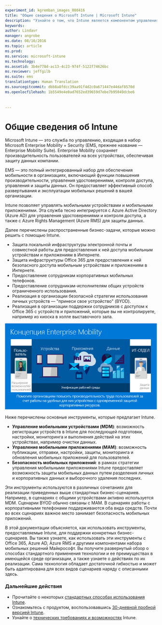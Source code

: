 ```yaml
---
experiment_id: kgremban_images_080416
title: "Общие сведения о Microsoft Intune | Microsoft Intune"
description: "Узнайте о том, что Intune является компонентом управления мобильными устройствами решения &quot;Enterprise Mobility + Security&quot;."
keywords: 
author: Lindavr
manager: angrobe
ms.date: 08/10/2016
ms.topic: article
ms.prod: 
ms.service: microsoft-intune
ms.technology: 
ms.assetid: 3b4e778d-ac13-4c23-974f-5122f74626bc
ms.reviewer: jeffgilb
ms.suite: ems
translationtype: Human Translation
ms.sourcegitcommit: dbb8a8fdcc39aa91f4d2c0a671447e44daf8570d
ms.openlocfilehash: 1b5549e4e0ad7652ed39659d7ebe7b95049dcbe6


---
```


# Общие сведения об Intune
Microsoft Intune — это служба по управлению, входящая в набор Microsoft Enterprise Mobility + Security (EMS, прежнее название — Enterprise Mobility Suite). Enterprise Mobility сохраняет производительность пользователей на всех устройствах, обеспечивая защиту данных компании.  

EMS — это полный интегрированный набор для обеспечения мобильности в организациях, включающий функции повышения производительности, управления удостоверениями, контроля доступа, управления и защиты данных. Он предоставляет эффективный способ развертывания и эксплуатации мобильных решений в вашей организации.  

Intune позволяет управлять мобильными устройствами и мобильными приложениями. Эта служба тесно интегрируется с Azure Active Directory (Azure AD) для управления удостоверениями и контроля доступа, а также с Azure Rights Management (Azure RMS) для защиты данных.  

Далее перечислены распространенные бизнес-задачи, которые можно решить с помощью Intune.

* Защита локальной инфраструктуры электронной почты и совместной работы для предоставления к ней доступа мобильным устройствам и приложениям в Интернете.
* Защита инфраструктуры Office 365 для предоставления к ней безопасного доступа мобильным устройствам и приложениям в Интернете.
* Предоставление сотрудникам корпоративных мобильных телефонов.
* Предоставление сотрудникам-исполнителям общих устройств ограниченного использования.
* Реализация в организации безопасной стратегии использования личных устройств — "принеси свое устройство" (BYOD).
* Реализация в организации поддержки сотрудников с доступом к Office 365 с устройств и приложений, которые вы не контролируете, например из киоска в холле выставочного зала.

![Образ концепции корпоративной мобильности](..\media\em-vision.png)

Ниже перечислены основные инструменты, которые предлагает Intune.
* **Управление мобильными устройствами (MDM)**: возможность регистрации устройств в Intune для последующей подготовки, настройки, мониторинга и выполнения действий на этих устройствах, например очистки данных.
* **Управление мобильными приложениями (MAM)**: возможность публикации, отправки, настройки, защиты, мониторинга и обновления мобильных приложений для пользователей.
* **Безопасность мобильных приложений**: в рамках стратегии управления мобильными приложениями Intune предоставляет возможность защиты мобильных данных путем разделения личных и корпоративных данных и выборочного удаления последних.

Эти инструменты используются в различных сочетаниях для реализации приведенных выше стандартных бизнес-сценариев. Например, в сценариях с общими устройствами активно используется MDM. Сценарии BYOD обычно связаны с MAM. В сценариях работы с корпоративными телефонами поддерживаются оба вида средств. Почти во всех сценариях важное место занимает безопасность мобильных приложений.

В этой документации объясняется, как использовать инструменты, предоставляемые Intune, для поддержки конкретных бизнес-сценариев.  Вы также узнаете, как использовать эти инструменты с Office 365, Azure AD, Azure RMS и другими компонентами набора мобильных решений Майкрософт. Вы получите развернутый обзор о способах стандартного применения технологии и ее преимуществах в имеющейся среде организации, а также узнаете о действиях по их реализации. Сама технология обладает достаточной гибкостью и может быть адаптирована для всех видов сценариев наряду с описанными здесь.

### Дальнейшие действия
* Прочитайте о некоторых [стандартных способах использования Intune](common-ways-to-use-intune.md).
* Ознакомьтесь с продуктом, воспользовавшись [30-дневной пробной версией Intune](get-started-with-a-30-day-trial-of-microsoft-intune.md).
* Узнайте о [технических требованиях и возможностях](/intune/get-started/what-to-know-before-you-start-microsoft-intune) Intune.



<!--HONumber=Aug16_HO2-->


